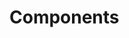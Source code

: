 <!-- Space: Projects -->
<!-- Parent: FastApiProjectPost -->
<!-- Title: Components FastApiProjectPost -->
<!-- Label: FastApiProjectPost -->
<!-- Label: Project -->
<!-- Label: Components -->
<!-- Include: disclaimer.md -->
<!-- Include: ac:toc -->

# Components

